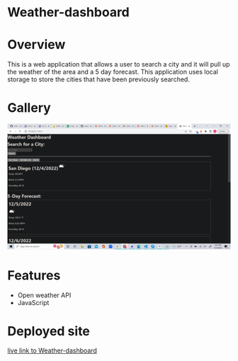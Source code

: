 # Weather-dashboard

# Overview

This is a web application that allows a user to search a city and it will pull up the weather of the area and a 5 day forecast. This application uses local storage to store the cities that have been previously searched. 

# Gallery

![](./Screenshot%20(20).png)

# Features
* Open weather API
* JavaScript

# Deployed site

[live link to Weather-dashboard](https://coltonvincent.github.io/weather-dashboard/)